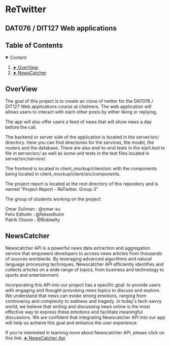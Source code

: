 # ReTwitter

## DAT076 / DIT127 Web applications


## Table of Contents

<details open="open">
  <summary> Content </summary>
  <ol>
    <li><a href="#overview"> ➤  OverView</a></li>
    <li><a href="#NewsCatcher"> ➤ NewsCatcher</a></li>
  </ol>
</details>

<!-- OVERVIEW -->
<h2 id="overview"> OverView</h2>
The goal of this project is to create an clone of twitter for the DAT076 / DIT127 Web applications course at chalmers. The web application will allows users to interact with each other posts by either liking or replying. 

The app will also offer users a feed of news that will show news a day before the call. 

The backend or server side of the application is located in the server/src/ directory. Here you can find directories for the services, the model, the routers and the database. There are also end-to-end tests in the start.test.ts file in server/src/ as well as some unit tests in the test files located in server/src/service/.

The frontend is located in client_mockup/client/src with the components being located in client_mockup/client/src/components.

The project report is located at the root directory of this repository and is named "Project Report - ReTwitter. Group 3"

The group of students working on the project: 

Omar Suliman : @omar-su <br>
Felix Edholm : @felixedholm <br>
Patrik Olsson : @Bobbelty <br>


<!-- NewsCatcher -->
<h2 id="NewsCatcher"> NewsCatcher</h2>

Newscatcher API is a powerful news data extraction and aggregation service that empowers developers to access news articles from thousands of sources worldwide. By leveraging advanced algorithms and natural language processing techniques, Newscatcher API efficiently identifies and collects articles on a wide range of topics, from business and technology to sports and entertainment.

Incorporating this API into our project has a specific goal: to provide users with engaging and thought-provoking news topics to discuss and explore. We understand that news can evoke strong emotions, ranging from controversy and complexity to sadness and tragedy. In today's tech-savvy world, we believe that writing and discussing news online is the most effective way to express these emotions and facilitate meaningful discussions. We are confident that integrating Newscatcher API into our app will help us achieve this goal and enhance the user experience.

If you're interested in learning more about Newscatcher API, please click on this link:
<a href="https://newscatcherapi.com/"> ➤ NewsCatcher Api </a>

